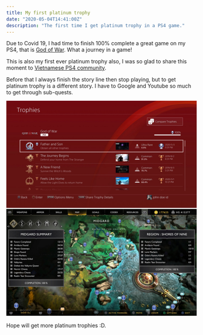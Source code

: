 ```yaml
---
title: My first platinum trophy
date: "2020-05-04T14:41:00Z"
description: "The first time I get platinum trophy in a PS4 game."
---
```


Due to Covid 19, I had time to finish 100% complete a great game on my PS4, that is [God of War](https://godofwar.playstation.com/). What a journey in a game!

This is also my first ever platinum trophy also, I was so glad to share this moment to [Vietnamese PS4 community](https://www.facebook.com/groups/ps4vietnam/permalink/2602905739957844/).

Before that I always finish the story line then stop playing, but to get platinum trophy is a different story. I have to Google and Youtube so much to get through sub-quests.

![My platinum trophy in God of War](./platinum-trophy.jpg)
![SIE Santa Monica Studio/Sony Interactive Entertainment](./platinum-trophy-midgard.jpg)

Hope will get more platinum trophies :D.
